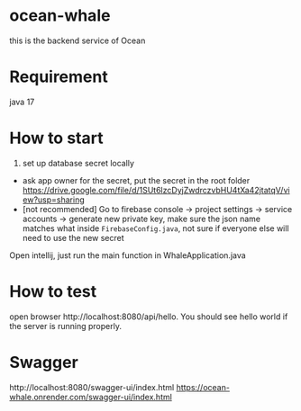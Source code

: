# ocean-whale

this is the backend service of Ocean

# Requirement

java 17

# How to start

1. set up database secret locally

- ask app owner for the secret, put the secret in the root folder
https://drive.google.com/file/d/1SUt6lzcDyjZwdrczvbHU4tXa42jtatqV/view?usp=sharing
- [not recommended] Go to firebase console -> project settings -> service accounts -> generate new private key, make sure the json name matches what inside `FirebaseConfig.java`, not sure if everyone else will need to use the new secret

Open intellij, just run the main function in WhaleApplication.java

# How to test

open browser http://localhost:8080/api/hello. You should see hello world if the server is running properly.

# Swagger
http://localhost:8080/swagger-ui/index.html
https://ocean-whale.onrender.com/swagger-ui/index.html
